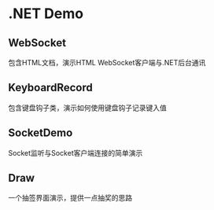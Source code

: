 # .NET Demo

## WebSocket

包含HTML文档，演示HTML WebSocket客户端与.NET后台通讯

## KeyboardRecord

包含键盘钩子类，演示如何使用键盘钩子记录键入值

## SocketDemo

Socket监听与Socket客户端连接的简单演示

## Draw

一个抽签界面演示，提供一点抽奖的思路